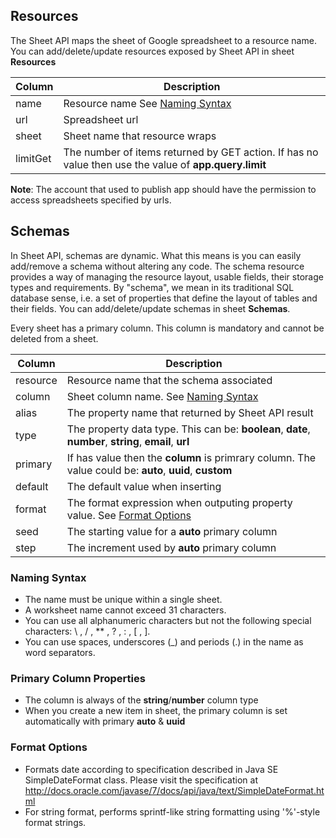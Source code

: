 ## Resources

The Sheet API maps the sheet of Google spreadsheet to a resource name. You can add/delete/update resources exposed by Sheet API in sheet **Resources**

| Column  | Description                                                         |
| --------|---------------------------------------------------------------------|
| name    | Resource name See [Naming Syntax](#naming-syntax)                   |
| url     | Spreadsheet url                                                     |
| sheet   | Sheet name that resource wraps                                      |
| limitGet| The number of items returned by GET action. If has no value then use the value of **app.query.limit**  |

**Note**: The account that used to publish app should have the permission to access spreadsheets specified by urls.

## Schemas

In Sheet API, schemas are dynamic. What this means is you can easily add/remove a schema without altering any code. The schema resource provides a way of managing the resource layout, usable fields, their storage types and requirements. By "schema", we mean in its traditional SQL database sense, i.e. a set of properties that define the layout of tables and their fields. You can add/delete/update schemas in sheet **Schemas**. 

Every sheet has a primary column. This column is mandatory and cannot be deleted from a sheet. 

| Column  | Description                                                         |
| --------|---------------------------------------------------------------------|
| resource| Resource name that the schema associated                            |
| column  | Sheet column name. See [Naming Syntax](#naming-syntax)              |
| alias   | The property name that returned by Sheet API result                 |
| type    | The property data type. This can be: **boolean**, **date**, **number**, **string**, **email**, **url** |
| primary | If has value then the **column** is primrary column. The value could be: **auto**, **uuid**, **custom** |
| default | The default value when inserting                                    |
| format  | The format expression when outputing property value. See [Format Options](#format-options) |
| seed    | The starting value for a **auto** primary column                      |
| step    | The increment used by **auto** primary column                         |

### Naming Syntax

- The name must be unique within a single sheet.
- A worksheet name cannot exceed 31 characters.
- You can use all alphanumeric characters but not the following special characters: \ , / , ** , ? , : , [ , ].
- You can use spaces, underscores (_) and periods (.) in the name as word separators.

### Primary Column Properties

- The column is always of the **string**/**number** column type
- When you create a new item in sheet, the primary column is set automatically with primary **auto** & **uuid** 

### Format Options

- Formats date according to specification described in Java SE SimpleDateFormat class. Please visit the specification at http://docs.oracle.com/javase/7/docs/api/java/text/SimpleDateFormat.html
- For string format, performs sprintf-like string formatting using '%'-style format strings.